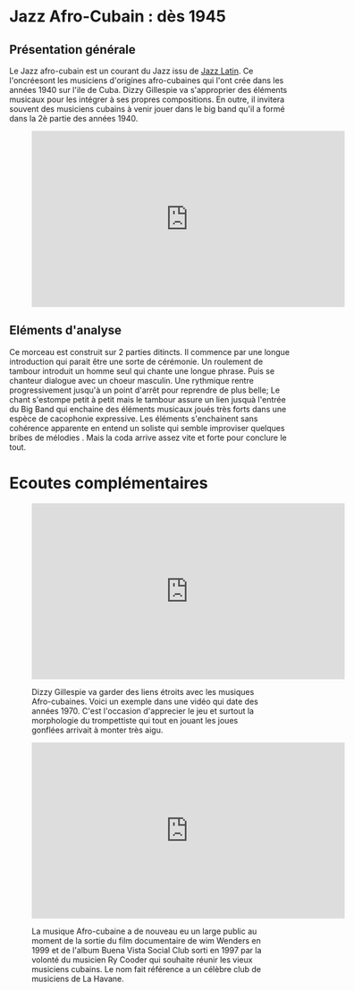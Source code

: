 # Jazz Afro-Cubain : dès 1945

## Présentation générale
Le Jazz afro-cubain est un courant du Jazz issu de [Jazz Latin](/fusions/b5-latin-jazz.md#Présentation-Générale). Ce l'oncréesont les musiciens d'origines afro-cubaines qui l'ont crée dans les années 1940 sur l'ile de Cuba. Dizzy Gillespie va s'approprier des éléments musicaux pour les intégrer à ses propres compositions. En outre, il invitera souvent des musiciens cubains à venir jouer dans le big band qu'il a formé dans la 2è partie des années 1940.

<figure class="app-frame fusions text-align-center" data-title="Cubano Bop - Dizzy Gillespie">
  <iframe width="560" height="315" src="https://www.youtube.com/embed/dtCwaEK_TjA" title="YouTube video player" frameborder="0" allow="accelerometer; autoplay; clipboard-write; encrypted-media; gyroscope; picture-in-picture; web-share" allowfullscreen></iframe>
  <!-- <video src="assets/images/Cubana-Bop-vidiget-dot-com-1388225.mp4" controls> -->
</figure>

## Eléments d'analyse
Ce morceau est construit sur 2 parties ditincts. Il commence par une longue introduction qui parait être une sorte de cérémonie. Un roulement de tambour introduit un homme seul qui chante une longue phrase. Puis se chanteur dialogue avec un choeur masculin. Une rythmique rentre progressivement jusqu'à un point d'arrêt pour reprendre de plus belle; Le chant s'estompe petit à petit mais le tambour assure un lien jusquà l'entrée du Big Band qui enchaine des éléments musicaux joués très forts dans une espèce de cacophonie expressive. Les éléments s'enchainent sans cohérence apparente en entend un soliste qui semble improviser quelques bribes de mélodies . Mais la coda arrive assez vite et forte pour conclure le tout.

# Ecoutes complémentaires
<div class="encarts">
<figure class="app-frame encart text-align-center fusions" data-title="Manteca - Dizzy Gillespie">
    <iframe width="560" height="315" src="https://www.youtube.com/embed/s2Tt6W-TxXs" title="YouTube video player" frameborder="0" allow="accelerometer; autoplay; clipboard-write; encrypted-media; gyroscope; picture-in-picture; web-share" allowfullscreen></iframe>
    <!-- <video controls src="assets/images/Manteca-Dizzy-Gillespie-vidiget-dot-com-1388249.mp4"></video> -->
  <p>
  Dizzy Gillespie va garder des liens étroits avec les musiques Afro-cubaines. Voici un exemple dans une vidéo qui date des années 1970. C'est l'occasion d'apprecier le jeu et surtout la morphologie du trompettiste qui tout en jouant les joues gonflées arrivait à monter très aigu.
  </p>
</figure>
<figure class="app-frame encart text-align-center fusions" data-title="Chan Chan - Buena Vista Social Club">
  <iframe width="560" height="315" src="https://www.youtube.com/embed/o5cELP06Mik" title="YouTube video player" frameborder="0" allow="accelerometer; autoplay; clipboard-write; encrypted-media; gyroscope; picture-in-picture; web-share" allowfullscreen></iframe>
  <!-- <video controls src="assets/images/Buena-Vista-Social-Club--Chan-Chan.mp4"></video> -->
  <p>
    La musique Afro-cubaine a de nouveau eu un large public au moment de la sortie du film documentaire de wim Wenders en 1999 et de l'album Buena Vista Social Club sorti en 1997 par la volonté du musicien Ry Cooder qui souhaite réunir les vieux musiciens cubains. Le nom fait référence a un célèbre club de musiciens de La Havane.
  </p>
</figure>
</div>
